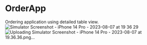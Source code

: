 # OrderApp
Ordering application using detailed table view.
![Simulator Screenshot - iPhone 14 Pro - 2023-08-07 at 19 36 29](https://github.com/mbaransen/OrderApp/assets/94108242/3eb4ac10-25c3-4dfa-867a-004d615c5770)
![Uploading Simulator Screenshot - iPhone 14 Pro - 2023-08-07 at 19.36.36.png…]()

